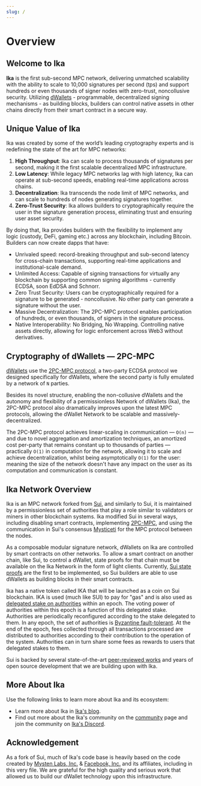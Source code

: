 ```yaml
---
slug: /
---
```


# Overview

## Welcome to Ika

**Ika** is the first sub-second MPC network, delivering unmatched scalability with the ability to scale to 10,000 signatures per second (tps) and support hundreds or even thousands of signer nodes with zero-trust, noncollusive security. Utilizing [dWallets](core-concepts/dwallets) - programmable, decentralized signing mechanisms - as building blocks, builders can control native assets in other chains directly from their smart contract in a secure way.

## Unique Value of Ika

Ika was created by some of the world’s leading cryptography experts and is redefining the state of the art for MPC networks:

1. **High Throughput**: Ika can scale to process thousands of signatures per second, making it the first scalable decentralized MPC infrastructure.
2. **Low Latency**: While legacy MPC networks lag with high latency, Ika can operate at sub-second speeds, enabling real-time applications across chains.
3. **Decentralization**: Ika transcends the node limit of MPC networks, and can scale to hundreds of nodes generating signatures together.
4. **Zero-Trust Security**: Ika allows builders to cryptographically require the user in the signature generation process, eliminating trust and ensuring user asset security.

By doing that, Ika provides builders with the flexibility to implement any logic (custody, DeFi, gaming etc.) across any blockchain, including Bitcoin. Builders can now create dapps that have:

* Unrivaled speed: record-breaking throughput and sub-second latency for cross-chain transactions, supporting real-time applications and institutional-scale demand.
* Unlimited Access: Capable of signing transactions for virtually any blockchain by supporting common signing algorithms - currently ECDSA, soon EdDSA and Schnorr.
* Zero Trust Security: Users can be cryptographically required for a signature to be generated - noncollusive. No other party can generate a signature without the user.
* Massive Decentralization: The 2PC-MPC protocol enables participation of hundreds, or even thousands, of signers in the signature process.
* Native Interoperability: No Bridging, No Wrapping. Controlling native assets directly, allowing for logic enforcement across Web3 without derivatives.

## Cryptography of dWallets — 2PC-MPC

[dWallets](core-concepts/dwallets) use the [2PC-MPC protocol](https://github.com/dwallet-labs/2pc-mpc), a two-party ECDSA protocol we designed specifically for dWallets, where the second party is fully emulated by a network of `N` parties.

Besides its novel structure, enabling the non-collusive dWallets and the autonomy and flexibility of a permissionless Network of dWallets (Ika), the 2PC-MPC protocol also dramatically improves upon the latest MPC protocols, allowing the dWallet Network to be scalable and massively-decentralized.

The 2PC-MPC protocol achieves linear-scaling in communication — `O(n)` — and due to novel aggregation and amortization techniques, an amortized cost per-party that remains constant up to thousands of parties — practically `O(1)` in computation for the network, allowing it to scale and achieve decentralization, whilst being asymptotically `O(1)` for the user: meaning the size of the network doesn't have any impact on the user as its computation and communication is constant.

## Ika Network Overview

Ika is an MPC network forked from [Sui](https://github.com/MystenLabs/sui), and similarly to Sui, it is maintained by a permissionless set of authorities that play a role similar to validators or miners in other blockchain systems. Ika modified Sui in several ways, including disabling smart contracts, implementing [2PC-MPC](core-concepts/cryptography/2pc-mpc), and using the communication in Sui's consensus [Mysticeti](https://sui.io/mysticeti) for the MPC protocol between the nodes.

As a composable modular signature network, dWallets on Ika are controlled by smart contracts on other networks. To allow a smart contract on another chain, like Sui, to control a dWallet, state proofs for that chain must be available on the Ika Network in the form of light clients. Currently, [Sui state proofs](developers-guide/lightclients/sui-lightclient) are the first to be
implemented, so Sui builders are able to use dWallets as building blocks in their smart contracts.

Ika has a native token called IKA that will be launched as a coin on Sui blockchain. IKA is used (much like SUI) to pay for "gas" and is also used as [delegated stake on authorities](https://learn.bybit.com/blockchain/delegated-proof-of-stake-dpos/) within an epoch. The voting power of authorities within this epoch is a function of this delegated stake. Authorities are periodically reconfigured according to the stake delegated to them. In any epoch, the set of authorities is [Byzantine fault-tolerant](https://pmg.csail.mit.edu/papers/osdi99.pdf). At the end of the epoch, fees collected through all transactions processed are distributed to authorities according to their contribution to the operation of the system. Authorities can in turn share some fees as rewards to users that delegated stakes to them.

Sui is backed by several state-of-the-art [peer-reviewed works](https://github.com/MystenLabs/sui/blob/main/docs/content/concepts/research-papers.mdx) and years of open source development that we are building upon with Ika.

## More About Ika

Use the following links to learn more about Ika and its ecosystem:

* Learn more about Ika in [Ika's blog](https://ika.xyz/blog).
* Find out more about the Ika's community on the [community](https://ika.xyz/community/) page and join the community on [Ika's Discord](https://discord.gg/ikadotxyz).

## Acknowledgement

As a fork of Sui, much of Ika's code base is heavily based on the code created by [Mysten Labs, Inc.](https://mystenlabs.com) & [Facebook, Inc.](https://facebook.com) and its affiliates, including in this very file. We are grateful for the high quality and serious work that allowed us to build our dWallet technology upon this infrastructure.
